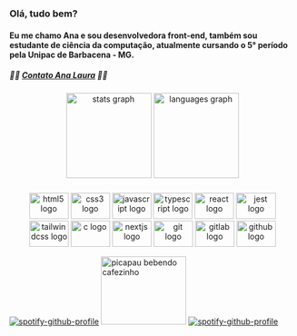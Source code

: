 ### Olá, tudo bem?
#### Eu me chamo Ana e sou desenvolvedora front-end, também sou estudante de ciência da computação, atualmente cursando o 5° período pela Unipac de Barbacena - MG.
##### 👩‍💻 [Contato Ana Laura](https://alofrrr.github.io/Card-AnaLaura-RGB/) 👩‍💻

###
<div align="center">
  <img src="https://github-readme-stats.vercel.app/api?hide_title=false&hide_rank=false&show_icons=true&include_all_commits=true&count_private=true&disable_animations=false&theme=dracula&locale=pt-br&hide_border=false&username=alofrrr" height="150" alt="stats graph"  />
  <img src="https://github-readme-stats.vercel.app/api/top-langs?locale=pt-br&hide_title=false&layout=compact&card_width=320&langs_count=5&theme=dracula&hide_border=false&username=alofrrr" height="150" alt="languages graph"  />
</div>

###
<div align="center">
  <img src="https://cdn.jsdelivr.net/gh/devicons/devicon/icons/html5/html5-original.svg" height="46" width="69" alt="html5 logo"  />
  <img src="https://cdn.jsdelivr.net/gh/devicons/devicon/icons/css3/css3-original.svg" height="46" width="69" alt="css3 logo"  />
  <img src="https://cdn.jsdelivr.net/gh/devicons/devicon/icons/javascript/javascript-original.svg" height="46" width="69" alt="javascript logo"  />
  <img src="https://cdn.jsdelivr.net/gh/devicons/devicon/icons/typescript/typescript-original.svg" height="46" width="69" alt="typescript logo"  />
  <img src="https://cdn.jsdelivr.net/gh/devicons/devicon/icons/react/react-original.svg" height="46" width="69" alt="react logo"  />
  <img src="https://cdn.jsdelivr.net/gh/devicons/devicon/icons/jest/jest-plain.svg" height="46" width="70" alt="jest logo"  />
  <img src="https://cdn.jsdelivr.net/gh/devicons/devicon/icons/tailwindcss/tailwindcss-original-wordmark.svg" height="46" width="69" alt="tailwindcss logo"  />
  <img src="https://cdn.jsdelivr.net/gh/devicons/devicon/icons/c/c-original.svg" height="46" width="69" alt="c logo"  />
  <img src="https://cdn.jsdelivr.net/gh/devicons/devicon/icons/nextjs/nextjs-original.svg" height="46" width="69" alt="nextjs logo"  />
  <img src="https://cdn.jsdelivr.net/gh/devicons/devicon/icons/git/git-original.svg" height="46" width="69" alt="git logo"  />
  <img src="https://cdn.jsdelivr.net/gh/devicons/devicon/icons/gitlab/gitlab-original.svg" height="46" width="69" alt="gitlab logo"  />
  <img src="https://cdn.jsdelivr.net/gh/devicons/devicon/icons/github/github-original.svg" height="46" width="69" alt="github logo"  />
</div>



[![spotify-github-profile](https://spotify-github-profile.vercel.app/api/view?uid=21r2m7lynhuym3ccifqdwl5wi&cover_image=true&theme=novatorem&bar_color=ffffff&bar_color_cover=true)](https://github.com/kittinan/spotify-github-profile)
<img src="https://i.pinimg.com/originals/89/c2/e5/89c2e58a1b6c95a20c29b7fad3787034.jpg" height="120" width="150" alt="picapau bebendo cafezinho"  />
[![spotify-github-profile](https://spotify-github-profile.vercel.app/api/view?uid=21r2m7lynhuym3ccifqdwl5wi&cover_image=true&theme=novatorem&bar_color=ffffff&bar_color_cover=true)](https://github.com/kittinan/spotify-github-profile)

